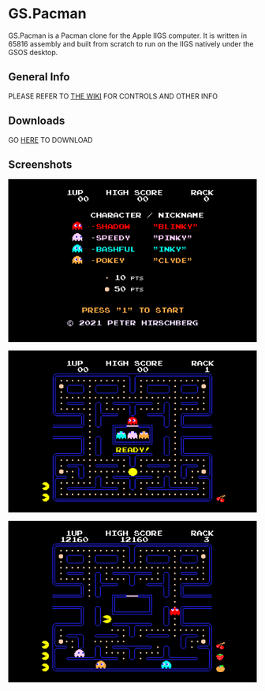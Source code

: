 # GS.Pacman
GS.Pacman is a Pacman clone for the Apple IIGS computer. It is written in 65816 assembly and built from scratch to run on the IIGS natively under the GSOS desktop.

## General Info
PLEASE REFER TO [THE WIKI](https://github.com/peterhirschberg/GS.Pacman/wiki) FOR CONTROLS AND OTHER INFO

## Downloads
GO [HERE](https://github.com/peterhirschberg/GS.Pacman/releases) TO DOWNLOAD

## Screenshots

![screenshot](screenshot3.png)

![screenshot](screenshot1.png)

![screenshot](screenshot2.png)
